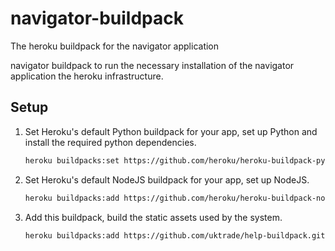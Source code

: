 # navigator-buildpack
The heroku buildpack for the navigator application

navigator buildpack to run the necessary installation of the navigator application the heroku infrastructure.  

## Setup

1. Set Heroku's default Python buildpack for your app, set up Python and install the required python dependencies.

    ```bash
    heroku buildpacks:set https://github.com/heroku/heroku-buildpack-python
    ```

2. Set Heroku's default NodeJS buildpack for your app, set up NodeJS. 

    ```bash
    heroku buildpacks:add https://github.com/heroku/heroku-buildpack-nodejs
    ```

3. Add this buildpack, build the static assets used by the system.

    ```bash
    heroku buildpacks:add https://github.com/uktrade/help-buildpack.git
    ```
